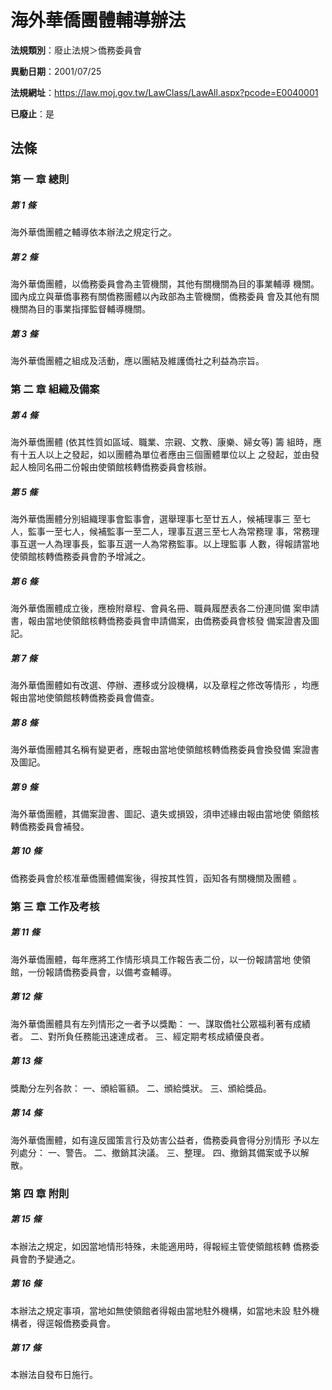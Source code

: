# 海外華僑團體輔導辦法

**法規類別**：廢止法規＞僑務委員會

**異動日期**：2001/07/25  

**法規網址**：https://law.moj.gov.tw/LawClass/LawAll.aspx?pcode=E0040001

**已廢止**：是



## 法條
### 第 一 章 總則

##### 第 1 條
海外華僑團體之輔導依本辦法之規定行之。

##### 第 2 條
海外華僑團體，以僑務委員會為主管機關，其他有關機關為目的事業輔導
機關。國內成立與華僑事務有關僑務團體以內政部為主管機關，僑務委員
會及其他有關機關為目的事業指揮監督輔導機關。

##### 第 3 條
海外華僑團體之組成及活動，應以團結及維護僑社之利益為宗旨。

### 第 二 章 組織及備案

##### 第 4 條
海外華僑團體 (依其性質如區域、職業、宗親、文教、康樂、婦女等) 籌
組時，應有十五人以上之發起，如以團體為單位者應由三個團體單位以上
之發起，並由發起人檢同名冊二份報由使領館核轉僑務委員會核辦。

##### 第 5 條
海外華僑團體分別組織理事會監事會，選舉理事七至廿五人，候補理事三
至七人，監事一至七人，候補監事一至二人，理事互選三至七人為常務理
事，常務理事互選一人為理事長，監事互選一人為常務監事。以上理監事
人數，得報請當地使領館核轉僑務委員會酌予增減之。

##### 第 6 條
海外華僑團體成立後，應檢附章程、會員名冊、職員履歷表各二份連同備
案申請書，報由當地使領館核轉僑務委員會申請備案，由僑務委員會核發
備案證書及圖記。

##### 第 7 條
海外華僑團體如有改選、停辦、遷移或分設機構，以及章程之修改等情形
，均應報由當地使領館核轉僑務委員會備查。

##### 第 8 條
海外華僑團體其名稱有變更者，應報由當地使領館核轉僑務委員會換發備
案證書及圖記。

##### 第 9 條
海外華僑團體，其備案證書、圖記、遺失或損毀，須申述緣由報由當地使
領館核轉僑務委員會補發。

##### 第 10 條
僑務委員會於核准華僑團體備案後，得按其性質，函知各有關機關及團體
。

### 第 三 章 工作及考核

##### 第 11 條
海外華僑團體，每年應將工作情形填具工作報告表二份，以一份報請當地
使領館，一份報請僑務委員會，以備考查輔導。

##### 第 12 條
海外華僑團體具有左列情形之一者予以獎勵：
一、謀取僑社公眾福利著有成績者。
二、對所負任務能迅速達成者。
三、經定期考核成績優良者。


##### 第 13 條
獎勵分左列各款：
一、頒給匾額。
二、頒給獎狀。
三、頒給獎品。


##### 第 14 條
海外華僑團體，如有違反國策言行及妨害公益者，僑務委員會得分別情形
予以左列處分：
一、警告。
二、撤銷其決議。
三、整理。
四、撤銷其備案或予以解散。


### 第 四 章 附則

##### 第 15 條
本辦法之規定，如因當地情形特殊，未能適用時，得報經主管使領館核轉
僑務委員會酌予變通之。

##### 第 16 條
本辦法之規定事項，當地如無使領館者得報由當地駐外機構，如當地未設
駐外機構者，得逕報僑務委員會。

##### 第 17 條
本辦法自發布日施行。



